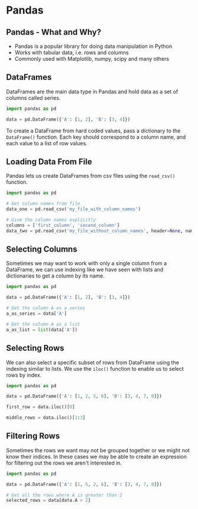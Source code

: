 # Pandas

## Pandas - What and Why?

* Pandas is a popular library for doing data manipulation in Python
* Works with tabular data, i.e. rows and columns
* Commonly used with Matplotlib, numpy, scipy and many others

## DataFrames

DataFrames are the main data type in Pandas and hold data as a set of columns called series.

```python
import pandas as pd

data = pd.DataFrame({'A': [1, 2], 'B': [3, 4]})
```

To create a DataFrame from hard coded values, pass a dictionary to the `DataFrame()` function. Each key should correspond to a column name, and each value to a list of row values.

## Loading Data From File

Pandas lets us create DataFrames from csv files using the `read_csv()` function.

```python
import pandas as pd

# Get column names from file
data_one = pd.read_csv('my_file_with_column_names')

# Give the column names explicitly
columns = ['first_column', 'second_column']
data_two = pd.read_csv('my_file_without_column_names', header=None, names=columns)
```

## Selecting Columns

Sometimes we may want to work with only a single column from a DataFrame, we can use indexing like we have seen with lists and dictionaries to get a column by its name.

```python
import pandas as pd

data = pd.DataFrame({'A': [1, 2], 'B': [3, 4]})

# Get the column A as a series
a_as_series = data['A']

# Get the column A as a list
a_as_list = list(data['A'])
```

## Selecting Rows

We can also select a specific subset of rows from DataFrame using the indexing similar to lists. We use the `iloc()` function to enable us to select rows by index.

```python
import pandas as pd

data = pd.DataFrame({'A': [1, 2, 5, 6], 'B': [3, 4, 7, 8]})

first_row = data.iloc()[0]

middle_rows = data.iloc()[1:3]
```

## Filtering Rows

Sometimes the rows we want may not be grouped together or we might not know their indices. In these cases we may be able to create an expression for filtering out the rows we aren't interested in.

```python
import pandas as pd

data = pd.DataFrame({'A': [1, 5, 2, 6], 'B': [3, 4, 7, 8]})

# Get all the rows where A is greater than 2
selected_rows = data[data.A > 2]
```

